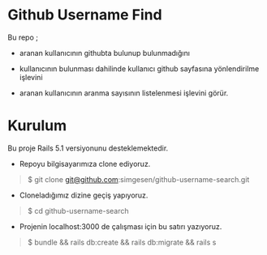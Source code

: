 # Github Username Find

Bu repo ;

- aranan kullanıcının githubta bulunup bulunmadığını 

- kullanıcının bulunması dahilinde kullanıcı github sayfasına yönlendirilme işlevini 

- aranan kullanıcının aranma sayısının listelenmesi işlevini görür.



# Kurulum

Bu proje Rails 5.1 versiyonunu desteklemektedir.


- Repoyu bilgisayarımıza clone ediyoruz.

> $ git clone git@github.com:simgesen/github-username-search.git


- Cloneladığımız dizine geçiş yapıyoruz.

> $ cd github-username-search


- Projenin localhost:3000 de çalışması için bu satırı yazıyoruz.

> $ bundle && rails db:create && rails db:migrate && rails s 

